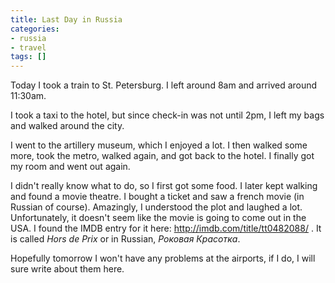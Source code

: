```yaml
---
title: Last Day in Russia
categories:
- russia
- travel
tags: []
---
```

Today I took a train to St. Petersburg. I left around 8am and arrived around 11:30am.

I took a taxi to the hotel, but since check-in was not until 2pm, I left my bags and walked around the city.

I went to the artillery museum, which I enjoyed a lot. I then walked some more, took the metro, walked again, and got back to the hotel. I finally got my room and went out again.

I didn't really know what to do, so I first got some food. I later kept walking and found a movie theatre. I bought a ticket and saw a french movie (in Russian of course). Amazingly, I understood the plot and laughed a lot. Unfortunately, it doesn't seem like the movie is going to come out in the USA. I found the IMDB entry for it here: <a href="http://imdb.com/title/tt0482088/">http://imdb.com/title/tt0482088/</a> . It is called <em>Hors de Prix</em> or in Russian, <em>Роковая Красотка</em>.

Hopefully tomorrow I won't have any problems at the airports, if I do, I will sure write about them here.
